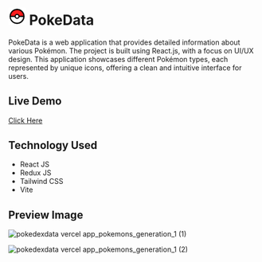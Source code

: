#  <img src='./src/assets/pokeball.svg' width='35'> PokeData 

PokeData is a web application that provides detailed information about various Pokémon. The project is built using React.js, with a focus on UI/UX design. This application showcases different Pokémon types, each represented by unique icons, offering a clean and intuitive interface for users.

## Live Demo
[Click Here](https://pokedexdata.vercel.app/)


## Technology Used
- React JS
- Redux JS
- Tailwind CSS
- Vite

## Preview Image

![pokedexdata vercel app_pokemons_generation_1 (1)](https://github.com/user-attachments/assets/999e1223-e876-4f5b-ab4b-a8684e4e0130)


![pokedexdata vercel app_pokemons_generation_1 (2)](https://github.com/user-attachments/assets/cbb02dca-afd2-4b3e-b98b-33d20e21698a)
